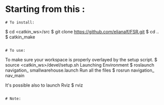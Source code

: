 # Starting from this :
```
# To install:
```
$ cd <catkin_ws>/src
$ git clone https://github.com/elianalf/FSR.git
$ cd ..
$ catkin_make
```

# To use:
```
To make sure your workspace is properly overlayed by the setup script.
$ source <catkin_ws>/devel/setup.sh
Launching Environment
$ roslaunch navigation_ smallwarehouse.launch
Run all the files
$ rosrun navigation_ nav_main




It's possible also to launch Rviz
$ rviz
```

# Note:
```


```

